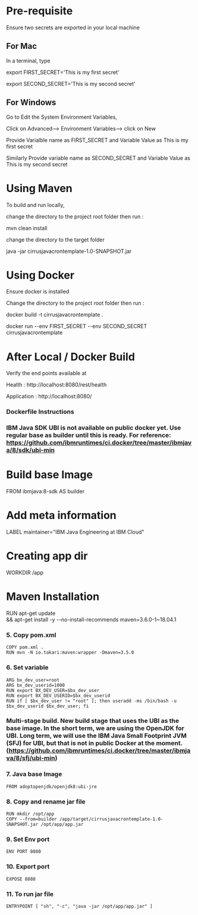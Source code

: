 Pre-requisite
=============
Ensure two secrets are exported in your local machine

For Mac
-------
In a terminal, type

export FIRST_SECRET='This is my first secret'

export SECOND_SECRET='This is my second secret'

For Windows
-----------
Go to Edit the System Environment Variables,

Click on Advanced--> Environment Variables--> click on New

Provide Varialble name as FIRST_SECRET and Variable Value as This is my first secret

Similarly Provide variable name as SECOND_SECRET and Variable Value as This is my second secret

Using Maven
===========
To build and run locally,

change the directory to the project root folder then run :

mvn clean install

change the directory to the target folder

java -jar cirrusjavacrontemplate-1.0-SNAPSHOT.jar


Using Docker
============
Ensure docker is installed 

Change the directory to the project root folder then run :

docker build -t cirrusjavacrontemplate .

docker run --env FIRST_SECRET --env SECOND_SECRET cirrusjavacrontemplate

After Local / Docker Build
==========================
Verify the end points available at

Health : http://localhost:8080/rest/health

Application : http://localhost:8080/


### Dockerfile Instructions

### IBM Java SDK UBI is not available on public docker yet. Use regular base as builder until this is ready. For reference: https://github.com/ibmruntimes/ci.docker/tree/master/ibmjava/8/sdk/ubi-min

Build base Image
================
FROM ibmjava:8-sdk AS builder

Add meta information
====================
LABEL maintainer="IBM Java Engineering at IBM Cloud"
	
Creating app dir
================
WORKDIR /app

Maven Installation
=================
RUN apt-get update \
  	&& apt-get install -y --no-install-recommends maven=3.6.0-1~18.04.1

### 5. Copy pom.xml
	COPY pom.xml .
	RUN mvn -N io.takari:maven:wrapper -Dmaven=3.5.0

### 6. Set variable
	ARG bx_dev_user=root
	ARG bx_dev_userid=1000
	RUN export BX_DEV_USER=$bx_dev_user
	RUN export BX_DEV_USERID=$bx_dev_userid
	RUN if [ $bx_dev_user != "root" ]; then useradd -ms /bin/bash -u $bx_dev_userid $bx_dev_user; fi
### Multi-stage build. New build stage that uses the UBI as the base image. In the short term, we are using the OpenJDK for UBI. Long term, we will use the IBM Java Small Footprint JVM (SFJ) for UBI, but that is not in public Docker at the moment.(https://github.com/ibmruntimes/ci.docker/tree/master/ibmjava/8/sfj/ubi-min)

### 7. Java base Image
	FROM adoptopenjdk/openjdk8:ubi-jre
	
### 8. Copy and rename jar file
	RUN mkdir /opt/app
	COPY --from=builder /app/target/cirrusjavacrontemplate-1.0-SNAPSHOT.jar /opt/app/app.jar

### 9. Set Env port
	ENV PORT 8080

### 10. Export port
	EXPOSE 8080

### 11. To run jar file
	ENTRYPOINT [ "sh", "-c", "java -jar /opt/app/app.jar" ]
